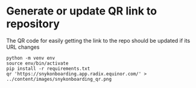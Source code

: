 # Generate or update QR link to repository

The QR code for easily getting the link to the repo should be updated if its URL changes

```shell
python -m venv env
source env/bin/activate
pip install -r requirements.txt
qr 'https://snykonboarding.app.radix.equinor.com/' > ../content/images/snykonboarding_qr.png
```